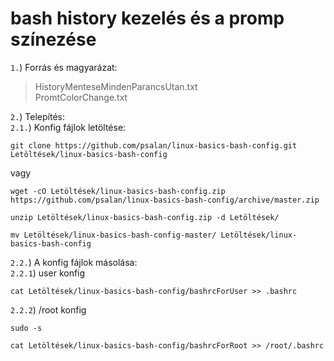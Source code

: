 bash history kezelés és a promp színezése
===
`1.`)   Forrás és magyarázat:
>
>HistoryMenteseMindenParancsUtan.txt  
>PromtColorChange.txt
>
`2.`)   Telepítés:  
`2.1.`) Konfig fájlok letöltése:  
```
git clone https://github.com/psalan/linux-basics-bash-config.git Letöltések/linux-basics-bash-config
```
vagy
```
wget -cO Letöltések/linux-basics-bash-config.zip https://github.com/psalan/linux-basics-bash-config/archive/master.zip

unzip Letöltések/linux-basics-bash-config.zip -d Letöltések/

mv Letöltések/linux-basics-bash-config-master/ Letöltések/linux-basics-bash-config
```

`2.2.`) A konfig fájlok másolása:  
`2.2.1`)    user konfig
```
cat Letöltések/linux-basics-bash-config/bashrcForUser >> .bashrc
```
`2.2.2`)    /root konfig  
```
sudo -s  

cat Letöltések/linux-basics-bash-config/bashrcForRoot >> /root/.bashrc
```